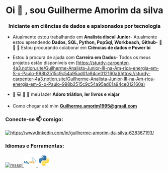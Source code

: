<h1 align="center">Oi 👋 , sou Guilherme Amorim da silva</h1>
<h3 align="center">Iniciante em ciências de dados e apaixonados por tecnologia</h3>

- Atualmente estou trabalhando em **Analista discal Junior**- Atualmente estou aprendendo **Dados, SQL, Python, PopSql, Workbeach, Github**- 🔭 👯 🌱 Estou procurando colaborar em **Ciências de dados e Power bi**





- Estou à procura de ajuda com **Carreira em Dados**- Todos os meus projetos estão disponíveis em [https://sturdy-carpenter-4a3.notion.site/Guilherme-Analista-Junior-III-na-Am-rica-energia-em-S-o-Paulo-998b2515c9c54a95ad01a94ce012160a](https://sturdy-carpenter-4a3.notion.site/Guilherme-Analista-Junior-III-na-Am-rica-energia-em-S-o-Paulo-998b2515c9c54a95ad01a94ce012160a)

- 💬 💻 🤝 👨 meu lazer **Adoro triátlon, ler livros e viajar**



- Como chegar até mim **Guilherme.amorim1995@gmail.com**

<h3 align="left">Conecte-se 📫 comigo: </h3> 
<p align="left">
<a href="https://linkedin.com/in/https://www.linkedin.com/in/guilherme-amorim-da-silva-628367193/" target="blank"><img align="center" src=" https://raw.githubusercontent.com/rahuldkjain/github-profile-readme-generator/master/src/images/icons/Social/linked-in-alt.svg" alt="https://www.linkedin.com/in/guilherme-amorim-da-silva-628367193/" height="30" width="40" /></a></p><h3 align="left">Idiomas e Ferramentas:</h3>



<p align="esquerda"> <a href="https://www.microsoft.com/en-us/sql-server" target="_blank" rel="noreferrer"> <img src="https://www.svgrepo.com/show/303229/microsoft-sql-server-logo.svg" alt="mssql" width="40" height="40"/> </a> <a href="https://www.mysql.com/" target="_blank" rel="noreferrer"> <img src="https://raw.githubusercontent.com/devicons/devicon/master/icons/mysql/mysql-original-wordmark.svg" alt="mysql" width="40" height="40"/> </a> <a href="https://www.python.org" target="_blank" rel="noreferrer"> <img src="https://raw.githubusercontent.com/devicons/devicon/master/icons/python/python-original.svg" alt="python" width="40" height="40"/> </a> </p>
